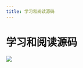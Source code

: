 ```yaml
---
title: 学习和阅读源码
---
```


# 学习和阅读源码
![](http://q0fn7wgae.bkt.clouddn.com/%E5%AD%A6%E4%B9%A0%E5%92%8C%E9%98%85%E8%AF%BB%E6%BA%90%E7%A0%81.png)